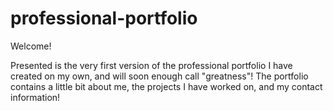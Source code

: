 # professional-portfolio

Welcome!

Presented is the very first version of the professional portfolio I have created on my own, and will soon enough call "greatness"! The portfolio contains a little bit about me, the projects I have worked on, and my contact information!
